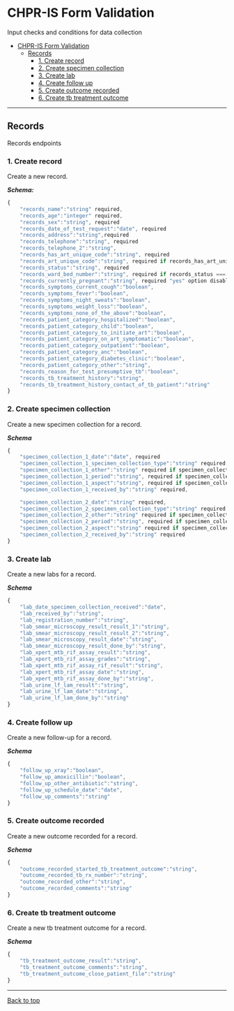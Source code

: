 # CHPR-IS Form Validation

Input checks and conditions for data collection

- [CHPR-IS Form Validation](#chpr-is-form-validation)
  - [Records](#records)
    - [1. Create record](#1-create-record)
    - [2. Create specimen collection](#2-create-specimen-collection)
    - [3. Create lab](#3-create-lab)
    - [4. Create follow up](#4-create-follow-up)
    - [5. Create outcome recorded](#5-create-outcome-recorded)
    - [6. Create tb treatment outcome](#6-create-tb-treatment-outcome)

---

## Records

Records endpoints

### 1. Create record

Create a new record.

**_Schema:_**

```js
{
    "records_name":"string" required,
    "records_age":"integer" required,
    "records_sex":"string", required
    "records_date_of_test_request":"date", required
    "records_address":"string",required
    "records_telephone":"string", required
    "records_telephone_2":"string",
    "records_has_art_unique_code":"string", required
    "records_art_unique_code":"string", required if records_has_art_unique_code === "yes"
    "records_status":"string", required
    "records_ward_bed_number":"string", required if records_status === "ward-bed"
    "records_currently_pregnant":"string", required "yes" option disabled if records_sex === "male"
    "records_symptoms_current_cough":"boolean",
    "records_symptoms_fever":"boolean",
    "records_symptoms_night_sweats":"boolean",
    "records_symptoms_weight_loss":"boolean",
    "records_symptoms_none_of_the_above":"boolean",
    "records_patient_category_hospitalized":"boolean",
    "records_patient_category_child":"boolean",
    "records_patient_category_to_initiate_art":"boolean",
    "records_patient_category_on_art_symptomatic":"boolean",
    "records_patient_category_outpatient":"boolean",
    "records_patient_category_anc":"boolean",
    "records_patient_category_diabetes_clinic":"boolean",
    "records_patient_category_other":"string",
    "records_reason_for_test_presumptive_tb":"boolean",
    "records_tb_treatment_history":"string",
    "records_tb_treatment_history_contact_of_tb_patient":"string"
}
```

### 2. Create specimen collection

Create a new specimen collection for a record.

**_Schema_**

```js
{
    "specimen_collection_1_date":"date", required
    "specimen_collection_1_specimen_collection_type":"string" required,
    "specimen_collection_1_other":"string" required if specimen_collection_1_specimen_collection_type === "other",
    "specimen_collection_1_period":"string", required if specimen_collection_1_specimen_collection_type === "sputum",
    "specimen_collection_1_aspect":"string", required if specimen_collection_1_specimen_collection_type === "sputum",
    "specimen_collection_1_received_by":"string" required,

    "specimen_collection_2_date":"string" required,
    "specimen_collection_2_specimen_collection_type":"string" required,
    "specimen_collection_2_other":"string" required if specimen_collection_2_specimen_collection_type === "other",
    "specimen_collection_2_period":"string", required if specimen_collection_2_specimen_collection_type === "sputum",
    "specimen_collection_2_aspect":"string" required if specimen_collection_2_specimen_collection_type === "sputum",
    "specimen_collection_2_received_by":"string" required
}
```

### 3. Create lab

Create a new labs for a record.

**_Schema_**

```js
{
    "lab_date_specimen_collection_received":"date",
    "lab_received_by":"string",
    "lab_registration_number":"string",
    "lab_smear_microscopy_result_result_1":"string",
    "lab_smear_microscopy_result_result_2":"string",
    "lab_smear_microscopy_result_date":"string",
    "lab_smear_microscopy_result_done_by":"string",
    "lab_xpert_mtb_rif_assay_result":"string",
    "lab_xpert_mtb_rif_assay_grades":"string",
    "lab_xpert_mtb_rif_assay_rif_result":"string",
    "lab_xpert_mtb_rif_assay_date":"string",
    "lab_xpert_mtb_rif_assay_done_by":"string",
    "lab_urine_lf_lam_result":"string",
    "lab_urine_lf_lam_date":"string",
    "lab_urine_lf_lam_done_by":"string"
}
```

### 4. Create follow up

Create a new follow-up for a record.

**_Schema_**

```js
{
    "follow_up_xray":"boolean",
    "follow_up_amoxicillin":"boolean",
    "follow_up_other_antibiotic":"string",
    "follow_up_schedule_date":"date",
    "follow_up_comments":"string"
}
```

### 5. Create outcome recorded

Create a new outcome recorded for a record.

**_Schema_**

```js
{
    "outcome_recorded_started_tb_treatment_outcome":"string",
    "outcome_recorded_tb_rx_number":"string",
    "outcome_recorded_other":"string",
    "outcome_recorded_comments":"string"
}
```

### 6. Create tb treatment outcome

Create a new tb treatment outcome for a record.

**_Schema_**

```js
{
    "tb_treatment_outcome_result":"string",
    "tb_treatment_outcome_comments":"string",
    "tb_treatment_outcome_close_patient_file":"string"
}
```

---

[Back to top](#chpr-is-api-references)
